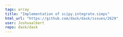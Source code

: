 ```yaml
---
tags: array
title: "Implementation of scipy.integrate.simps"
html_url: "https://github.com/dask/dask/issues/2629"
user: Joshuaalbert
repo: dask/dask
---
```


